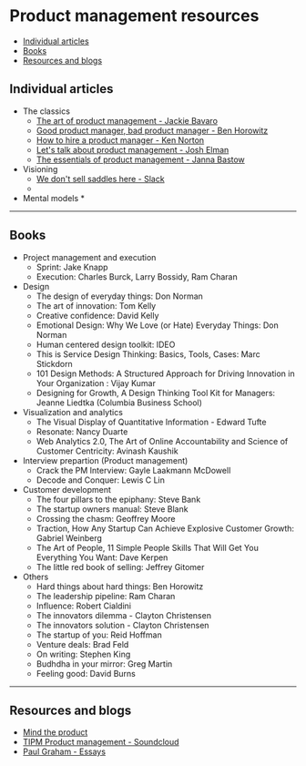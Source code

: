 # Product management resources

* [Individual articles](#individual-articles) 
* [Books](#books)
* [Resources and blogs](#resources-and-blogs)

## Individual articles

* The classics
	* [The art of product management - Jackie Bavaro](https://pmblog.quora.com/)
	* [Good product manager, bad product manager - Ben Horowitz](https://a16z.files.wordpress.com/2014/08/good-product-manager.pdf)
	* [How to hire a product manager - Ken Norton](https://www.kennorton.com/essays/productmanager.html)
	* [Let's talk about product management - Josh Elman](https://news.greylock.com/let-s-talk-about-product-management-d7bc5606e0c4)
	* [The essentials of product management - Janna Bastow](https://www.slideshare.net/bastow/essentials-of-product-management-22477334)
* Visioning 
	* [We don't sell saddles here - Slack](https://medium.com/@stewart/we-dont-sell-saddles-here-4c59524d650d)
	* []()
* Mental models
	* 


-----------------

## Books 

* Project management and execution 
	* Sprint: Jake Knapp
	* Execution: Charles Burck,‎ Larry Bossidy,‎ Ram Charan
* Design 
	* The design of everyday things: Don Norman 
	* The art of innovation: Tom Kelly 
	* Creative confidence: David Kelly
	* Emotional Design: Why We Love (or Hate) Everyday Things: Don Norman 
	* Human centered design toolkit: IDEO
	* This is Service Design Thinking: Basics, Tools, Cases: Marc Stickdorn
	* 101 Design Methods: A Structured Approach for Driving Innovation in Your Organization : Vijay Kumar
	* Designing for Growth, A Design Thinking Tool Kit for Managers: Jeanne Liedtka (Columbia Business School)
* Visualization and analytics 
	* The Visual Display of Quantitative Information - Edward Tufte
	* Resonate: Nancy Duarte
	* Web Analytics 2.0, The Art of Online Accountability and Science of Customer Centricity: Avinash Kaushik
* Interview prepartion (Product management)
	* Crack the PM Interview: Gayle Laakmann McDowell
	* Decode and Conquer: Lewis C Lin
* Customer development 
	* The four pillars to the epiphany: Steve Bank 
	* The startup owners manual: Steve Blank 
	* Crossing the chasm: Geoffrey Moore
	* Traction, How Any Startup Can Achieve Explosive Customer Growth: Gabriel Weinberg 
	* The Art of People, 11 Simple People Skills That Will Get You Everything You Want: Dave Kerpen
	* The little red book of selling: Jeffrey Gitomer
* Others 
	* Hard things about hard things: Ben Horowitz
	* The leadership pipeline: Ram Charan
	* Influence: Robert Cialdini 
	* The innovators dilemma - Clayton Christensen
	* The innovators solution - Clayton Christensen
	* The startup of you: Reid Hoffman 
	* Venture deals: Brad Feld 
	* On writing: Stephen King 
	* Budhdha in your mirror: Greg Martin
	* Feeling good: David Burns

-----------------
## Resources and blogs

* [Mind the product](https://www.mindtheproduct.com/)
* [TIPM Product management - Soundcloud](https://soundcloud.com/tipm) 
* [Paul Graham - Essays](http://www.paulgraham.com/articles.html)


